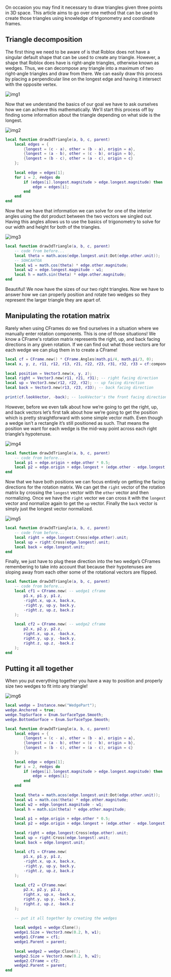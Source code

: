 On occasion you may find it necessary to draw triangles given three points in 3D space. This article aims to go over one method that can be used to create those triangles using knowledge of trigonometry and coordinate frames.

## Triangle decomposition

The first thing we need to be aware of is that Roblox does not have a singular default shape that can be used to create any triangle. However, a shape that Roblox does have is right-angle triangles, otherwise known as wedges. Thus, we can decompose any triangle into a maximum of two right-angle triangles and draw from there. We can easily draw this process by placing a perpendicular line on the longest edge and having it intersect with the opposite vertex.

![img1](imgs/img1.png)

Now that we understand the basics of our goal we have to ask ourselves how we can achieve this mathematically. We'll start this process off by finding some information about the triangle depending on what side is the longest.

![img2](imgs/img2.png)

```Lua
local function draw3dTriangle(a, b, c, parent)
	local edges = {
		{longest = (c - a), other = (b - a), origin = a},
		{longest = (a - b), other = (c - b), origin = b},
		{longest = (b - c), other = (a - c), origin = c}
	};
	
	local edge = edges[1];
	for i = 2, #edges do
		if (edges[i].longest.magnitude > edge.longest.magnitude) then
			edge = edges[i];
		end
	end
end
```

Now that we have that information we can solve for one of the interior angles using the dot product between the two vectors we singled out. Having this angles allows us to use the basics of trigonometry to solve for our width and height for both of the triangles.

![img3](imgs/img3.png)

```Lua
local function draw3dTriangle(a, b, c, parent)
	-- code from before...
	local theta = math.acos(edge.longest.unit:Dot(edge.other.unit));
	-- SOHCAHTOA
	local w1 = math.cos(theta) * edge.other.magnitude;
	local w2 = edge.longest.magnitude - w1;
	local h = math.sin(theta) * edge.other.magnitude;
end
```

Beautiful! We now have the sizes of our two right triangles. Now we have to answer how we can properly position and rotate two wedges so they represent the larger triangle they are apart of.

## Manipulating the rotation matrix

Rarely when using CFrames do we find ourselves in a situation where we manually enter rotation components. This is one of those situations! We know a CFrame's rotation matrix represents the right, up, and back facing directions in any given rotation. If we can find out what those vectors are for each wedge we can plug them in to create a CFrame!

```Lua
local cf = CFrame.new() * CFrame.Angles(math.pi/4, math.pi/3, 0);
local x, y, z, r11, r12, r13, r21, r22, r23, r31, r32, r33 = cf:components();
 
local position = Vector3.new(x, y, z);
local right = Vector3.new(r11, r21, r31); -- right facing direction
local up = Vector3.new(r12, r22, r32); -- up facing direction
local back = Vector3.new(r13, r23, r33); -- back facing direction
 
print(cf.lookVector, -back); -- lookVector's the front facing direction so -back == cf.lookVector
```

However, before we even talk about how we’re going to get the right, up, and back vectors let’s first talk about how we’re going to get the position which is pretty straightforward with some simple vector math. Even though a wedge isn’t a rectangle it’s still positioned as such. That means the position we want for each wedge is the mid-way point across each right triangle’s hypotenuse. 

![img4](imgs/img4.png)

```Lua
local function draw3dTriangle(a, b, c, parent)
	-- code from before...
	local p1 = edge.origin + edge.other * 0.5;
	local p2 = edge.origin + edge.longest + (edge.other - edge.longest) * 0.5;
end
```

Now that we have both positions we can focus entirely on getting the facing directions for the rotation matrix. We can get the `right` vector of the rotation matrix by crossing the `longest` vector with the `other` vector and then normalizing. Once we have the `right` vector we can cross it with the `longest` vector and normalize again to get the `up` vector. Finally the `back` vector is simply just the longest vector normalized.

![img5](imgs/img5.png)

```Lua
local function draw3dTriangle(a, b, c, parent)
	-- code from before...
	local right = edge.longest:Cross(edge.other).unit;
	local up = right:Cross(edge.longest).unit;
	local back = edge.longest.unit;
end
```

Finally, we just have to plug these direction into the two wedge’s CFrames remembering to take into account that because their hypotenuses are sloping away from each other some of the rotational vectors are flipped.

```Lua
local function draw3dTriangle(a, b, c, parent)
	-- code from before...
	local cf1 = CFrame.new( -- wedge1 cframe
		p1.x, p1.y, p1.z,
		-right.x, up.x, back.x,
		-right.y, up.y, back.y,
		-right.z, up.z, back.z
	);
 
	local cf2 = CFrame.new( -- wedge2 cframe
		p2.x, p2.y, p2.z,
		right.x, up.x, -back.x,
		right.y, up.y, -back.y,
		right.z, up.z, -back.z
	);
end
```

## Putting it all together

When you put everything together you have a way to position and properly size two wedges to fit into any triangle!

![img6](imgs/img6.gif)

```Lua
local wedge = Instance.new("WedgePart");
wedge.Anchored = true;
wedge.TopSurface = Enum.SurfaceType.Smooth;
wedge.BottomSurface = Enum.SurfaceType.Smooth;

local function draw3dTriangle(a, b, c, parent)
	local edges = {
		{longest = (c - a), other = (b - a), origin = a},
		{longest = (a - b), other = (c - b), origin = b},
		{longest = (b - c), other = (a - c), origin = c}
	};
	
	local edge = edges[1];
	for i = 2, #edges do
		if (edges[i].longest.magnitude > edge.longest.magnitude) then
			edge = edges[i];
		end
	end
	
	local theta = math.acos(edge.longest.unit:Dot(edge.other.unit));
	local w1 = math.cos(theta) * edge.other.magnitude;
	local w2 = edge.longest.magnitude - w1;
	local h = math.sin(theta) * edge.other.magnitude;
	
	local p1 = edge.origin + edge.other * 0.5;
	local p2 = edge.origin + edge.longest + (edge.other - edge.longest) * 0.5;
	
	local right = edge.longest:Cross(edge.other).unit;
	local up = right:Cross(edge.longest).unit;
	local back = edge.longest.unit;
	
	local cf1 = CFrame.new(
		p1.x, p1.y, p1.z,
		-right.x, up.x, back.x,
		-right.y, up.y, back.y,
		-right.z, up.z, back.z
	);
 
	local cf2 = CFrame.new(
		p2.x, p2.y, p2.z,
		right.x, up.x, -back.x,
		right.y, up.y, -back.y,
		right.z, up.z, -back.z
	);
	
	-- put it all together by creating the wedges
	
	local wedge1 = wedge:Clone();
	wedge1.Size = Vector3.new(0.2, h, w1);
	wedge1.CFrame = cf1;
	wedge1.Parent = parent;
	
	local wedge2 = wedge:Clone();
	wedge2.Size = Vector3.new(0.2, h, w2);
	wedge2.CFrame = cf2;
	wedge2.Parent = parent;
end
```